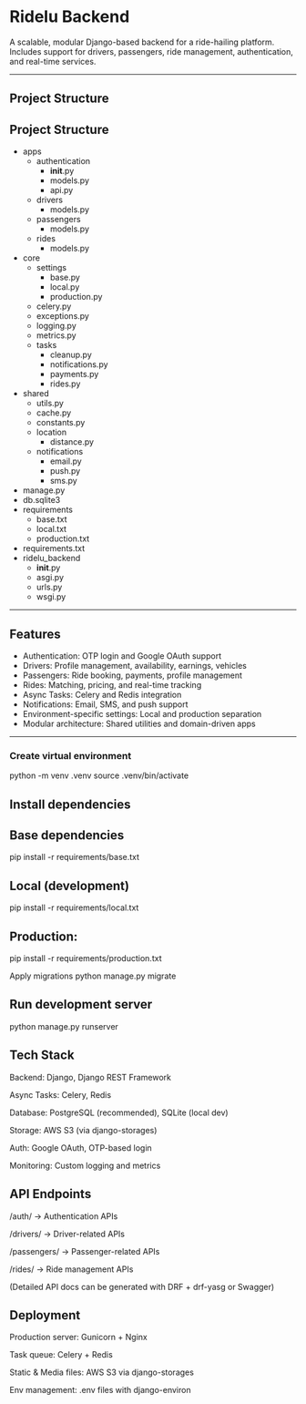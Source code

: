 # Ridelu Backend

A scalable, modular Django-based backend for a ride-hailing platform.  
Includes support for drivers, passengers, ride management, authentication, and real-time services.

---

## Project Structure
## Project Structure

- apps
  - authentication
    - __init__.py
    - models.py
    - api.py
  - drivers
    - models.py
  - passengers
    - models.py
  - rides
    - models.py
- core
  - settings
    - base.py
    - local.py
    - production.py
  - celery.py
  - exceptions.py
  - logging.py
  - metrics.py
  - tasks
    - cleanup.py
    - notifications.py
    - payments.py
    - rides.py
- shared
  - utils.py
  - cache.py
  - constants.py
  - location
    - distance.py
  - notifications
    - email.py
    - push.py
    - sms.py
- manage.py
- db.sqlite3
- requirements
  - base.txt
  - local.txt
  - production.txt
- requirements.txt
- ridelu_backend
  - __init__.py
  - asgi.py
  - urls.py
  - wsgi.py

---

## Features

- Authentication: OTP login and Google OAuth support
- Drivers: Profile management, availability, earnings, vehicles
- Passengers: Ride booking, payments, profile management
- Rides: Matching, pricing, and real-time tracking
- Async Tasks: Celery and Redis integration
- Notifications: Email, SMS, and push support
- Environment-specific settings: Local and production separation
- Modular architecture: Shared utilities and domain-driven apps

---

### Create virtual environment

python -m venv .venv
source .venv/bin/activate

## Install dependencies

## Base dependencies

pip install -r requirements/base.txt


## Local (development)

pip install -r requirements/local.txt


## Production:

pip install -r requirements/production.txt

Apply migrations
python manage.py migrate

## Run development server
python manage.py runserver

## Tech Stack

Backend: Django, Django REST Framework

Async Tasks: Celery, Redis

Database: PostgreSQL (recommended), SQLite (local dev)

Storage: AWS S3 (via django-storages)

Auth: Google OAuth, OTP-based login

Monitoring: Custom logging and metrics

## API Endpoints

/auth/ → Authentication APIs

/drivers/ → Driver-related APIs

/passengers/ → Passenger-related APIs

/rides/ → Ride management APIs

(Detailed API docs can be generated with DRF + drf-yasg or Swagger)

## Deployment

Production server: Gunicorn + Nginx

Task queue: Celery + Redis

Static & Media files: AWS S3 via django-storages

Env management: .env files with django-environ